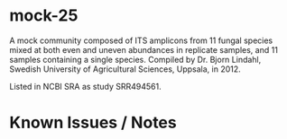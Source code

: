 # mock-25

A mock community composed of ITS amplicons from 11 fungal species mixed at both even and uneven abundances in replicate samples, and 11 samples containing a single species. Compiled by Dr. Bjorn Lindahl, Swedish University of Agricultural Sciences, Uppsala, in 2012.

Listed in NCBI SRA as study SRR494561.


# Known Issues / Notes

